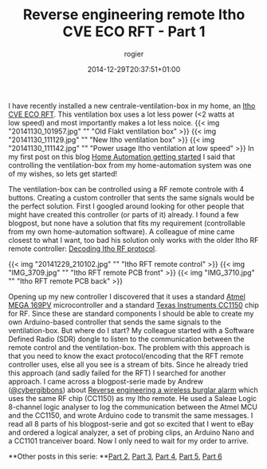 ﻿---
title: Reverse engineering remote Itho CVE ECO RFT - Part 1
author: rogier
type: post
date: 2014-12-29T20:37:51+01:00
url: /2014/12/29/reverse-engineering-remote-itho-cve-eco-rft-part-1/
commentFolder: 2014-12-29-reverse-engineering-remote-itho-cve-eco-rft-part-1
categories:
- HomeAutomation
tags:
- arduino
- CC1150
- Itho
resources:
- src: 20141130_101957.jpg
  title: Old Flakt ventilation box
- src: 20141130_111129.jpg
  title: New Itho ventilation box
- src: 20141130_111142.jpg
  title: Power usage Itho ventilation at low speed
- src: 20141229_210102.jpg
  title: Itho RFT remote control
- src: IMG_3709.jpg
  title: Itho RFT remote PCB front
- src: IMG_3710.jpg
  title: Itho RFT remote PCB back
aliases:
- index.php/2014/12/reverse-engineering-remote-itho-cve-eco-rft-part-1/
---
I have recently installed a new centrale-ventilation-box in my home, an [Itho CVE ECO RFT](http://www.ithodaalderop.nl/producten/ventilatie-hele-huis/mechanische-ventilatie/cve-eco-rft "Itho CVE ECO RFT"). This ventilation box uses a lot less power (<2 watts at low speed) and most importantly makes a lot less noice.
{{< img "20141130_101957.jpg" ""  "Old Flakt ventilation box" >}}
{{< img "20141130_111129.jpg" ""  "New Itho ventilation box" >}}
{{< img "20141130_111142.jpg" ""  "Power usage Itho ventilation at low speed" >}}
In my first post on this blog [Home Automation getting started](https://www.progz.nl/blog/2014/04/home-automation-getting-started/ "Home automation getting started") I said that controlling the ventilation-box from my home-automation system was one of my wishes, so lets get started!

The ventilation-box can be controlled using a RF remote controle with 4 buttons. Creating a custom controller that sents the same signals would be the perfect solution. First I googled around looking for other people that might have created this controller (or parts of it) already. I found a few blogpost, but none have a solution that fits my requirement (controllable from my own home-automation software). A colleague of mine came closest to what I want, too bad his solution only works with the older Itho RF remote controller: [Decoding Itho RF protocol](http://zigbeeme.blogspot.nl/2014/10/decoding-itho-rf-protocol.html "Decoding Itho RF Protocol").

{{< img "20141229_210102.jpg" ""  "Itho RFT remote control" >}}
{{< img "IMG_3709.jpg" ""  "Itho RFT remote PCB front" >}}
{{< img "IMG_3710.jpg" ""  "Itho RFT remote PCB back" >}}

Opening up my new controller I discovered that it uses a standard [Atmel MEGA 169PV](http://www.atmel.com/devices/ATMEGA169P.aspx "Atmel MEGA 169PV") microcontroller and a standard [Texas Instruments CC1150](http://www.ti.com/product/cc1150) chip for RF. Since these are standard components I should be able to create my own Arduino-based controller that sends the same signals to the ventilation-box. But where do I start? My colleague started with a Software Defined Radio (SDR) dongle to listen to the communication between the remote control and the ventilation-box. The problem with this approach is that you need to know the exact protocol/encoding that the RFT remote controller uses, else all you see is a stream of bits. Since he already tried this approach (and sadly failed for the RFT) I searched for another approach. I came across a blogpost-serie made by Andrew ([@cybergibbons](http://twitter.com/cybergibbons "@cybergibbons")) about [Reverse engineering a wireless burglar alarm](http://cybergibbons.com/category/alarms-2/friedland-response-reverse-engineering/ "Reverse engineering a wireless burglar alarm") which uses the same RF chip (CC1150) as my Itho remote. He used a Saleae Logic 8-channel logic analyser to log the communication between the Atmel MCU and the CC1150, and wrote Arduino code to transmit the same messages. I read all 8 parts of his blogpost-serie and got so excited that I went to eBay and ordered a logical analyzer, a set of probing clips, an Arduino Nano and a CC1101 tranceiver board. Now I only need to wait for my order to arrive.

**Other posts in this serie: **[Part 2](https://www.progz.nl/blog/2014/12/reverse-engineering-remote-itho-cve-eco-rft-part-2/ "Reverse engineering remote Itho CVE ECO RFT – Part 2"), [Part 3](https://www.progz.nl/blog/2015/01/reverse-engineering-remote-itho-cve-eco-rft-part-3/ "Reverse engineering remote Itho CVE ECO RFT – Part 3"), [Part 4](https://www.progz.nl/blog/2015/02/reverse-engineering-remote-itho-cve-eco-rft-part-4/ "Reverse engineering remote Itho CVE ECO RFT – Part 4"), [Part 5](https://www.progz.nl/blog/2015/02/reverse-engineering-remote-itho-cve-eco-rft-part-5/ "Reverse engineering remote Itho CVE ECO RFT – Part 5"), [Part 6](https://www.progz.nl/blog/2015/05/reverse-engineering-remote-itho-cve-eco-rft-part-6/)